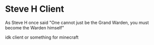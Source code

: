 # Steve H Client

As Steve H once said "One cannot just be the Grand Warden, you must become the Warden himself"

idk client or something for minecraft
